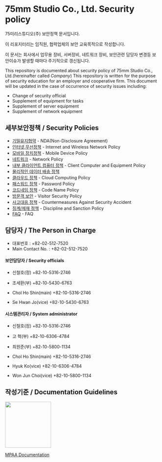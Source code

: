 # 75mm Studio Co., Ltd. Security policy

75미리스튜디오(주) 보안정책 문서입니다.

이 리포지터리는 임직원, 협력업체의 보안 교육목적으로 작성합니다.

이 문서는 회사에서 업무용 장비, 서버장비, 네트워크 장비, 보안관련 담당자 변경등 보안이슈가 발생할 때마다 주기적으로 갱신됩니다.

This repository is documented about security policy of 75mm Studio Co., Ltd.(hereinafter called *Company*) This repository is written for the purpose of security education for an employer and cooperative firm. This document will be updated in the case of occurrence of security issues including:
- Change of security official
- Supplement of equipment for tasks
- Supplement of server equipment
- Supplement of network equipment

## 세부보안정책 / Security Policies
- [기밀유지협약](docs/nda.md) - NDA(Non-Disclosure Agreement)
- [인터넷,무선정책](docs/internet.md) - Internet and Wireless Network Policy
- [모바일 장치정책](docs/mobile.md) - Mobile Device Policy
- [네트워크](docs/network.md) - Network Policy
- [내부 클라이언트 컴퓨터 정책](docs/clientpc.md) - Client Computer and Equipment Policy
- [물리적인 데이터 배송 정책](docs/data_transfer_information.md)
- [클라우드 정책](docs/cloud.md) - Cloud Computing Policy
- [패스워드 정책](docs/password.md) - Password Policy
- [코드네임 정책](docs/codename.md) - Code Name Policy
- [방문객 보안](docs/guest.md) - Visitor Security Policy
- [사고대응 정책](docs/security_incident_response.md) - Countermeasures Against Security Accident
- [징계/제재 정책](docs/security_disciplinary_action.md) - Discipline and Sanction Policy
- [FAQ](docs/qna.md) - FAQ

## 담당자 / The Person in Charge
- 대표번호 : +82-02-512-7520
- Main Contact No. : +82-02-512-7520

#### 보안담당자 / Security officials
- 신철호(정) +82-10-5316-2746
- 조세환(부) +82-10-5430-6763

- Chol Ho Shin(main) +82-10-5316-2746
- Se Hwan Jo(vice) +82-10-5430-6763

#### 시스템관리자 / System administrator
- 신철호(정) +82-10-5316-2746
- 고 혁(부) +82-10-6306-4784
- 최원준(부) +82-10-5800-1134

- Chol Ho Shin(main) +82-10-5316-2746
- Hyuk Ko(vice) +82-10-6306-4784
- Won Jun Choi(vice) +82-10-5800-1134

## 작성기준 / Documentation Guidelines
<img src="https://upload.wikimedia.org/wikipedia/commons/5/57/MPAA.jpg" width="150">

[MPAA Documentation](https://www.mpaa.org/what-we-do/advancing-creativity/additional-resources/#content-protection-best-practices)
